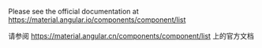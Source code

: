 Please see the official documentation at https://material.angular.io/components/component/list

请参阅 https://material.angular.cn/components/component/list 上的官方文档
